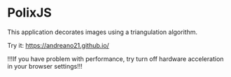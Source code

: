 # PolixJS
This application decorates images using a triangulation algorithm. 

Try it: https://andreano21.github.io/

!!!If you have problem with performance, try turn off hardware acceleration in your browser settings!!!
